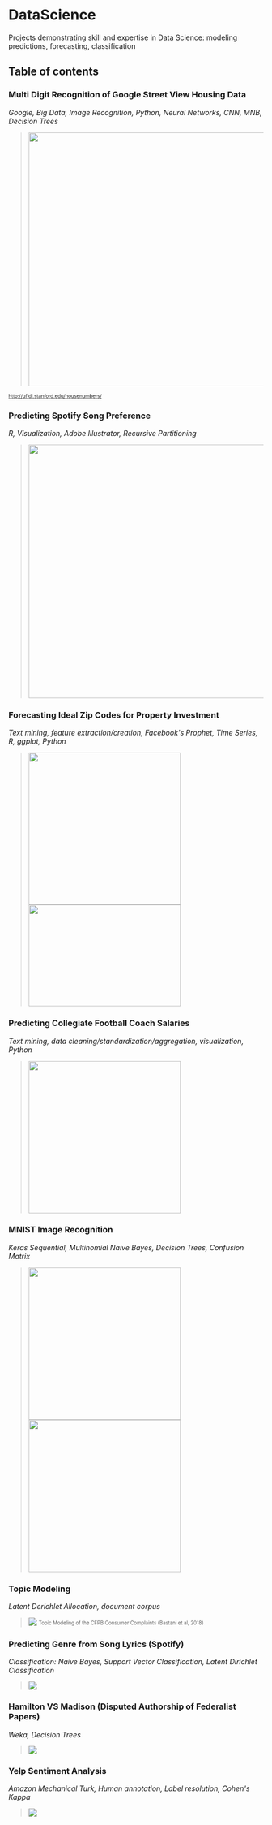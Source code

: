 # DataScience
Projects demonstrating skill and expertise in Data Science:  modeling predictions, forecasting, classification 



## Table of contents



### Multi Digit Recognition of Google Street View Housing Data 
*Google, Big Data, Image Recognition, Python, Neural Networks, CNN, MNB, Decision Trees*

><img src = "https://github.com/anilatif/DataScience/blob/master/images/SVHN/examples_new.png" width=500>
<sub><sup>http://ufldl.stanford.edu/housenumbers/<sup><sub>
  
  

### Predicting Spotify Song Preference 
*R, Visualization, Adobe Illustrator, Recursive Partitioning*

><img src = "images/Spotify_song_pref/spotify_rec_part.png" width=500>



### Forecasting Ideal Zip Codes for Property Investment
*Text mining, feature extraction/creation, Facebook's Prophet, Time Series, R, ggplot, Python*

><img src = "images/real_estate_investment/housing_market.png" width=300> <img src = "images/real_estate_investment/real_estate_results.png" width=300 height=200>



### Predicting Collegiate Football Coach Salaries
*Text mining, data cleaning/standardization/aggregation, visualization, Python*

><img src="images/football_salaries/coaches_intro.png" width=300>


### MNIST Image Recognition
*Keras Sequential, Multinomial Naive Bayes, Decision Trees, Confusion Matrix*

><img src="images/mnist_fashion/mnist confusion.png" width=300> <img src="images/mnist_fashion/mnist test.png" width=300>

### Topic Modeling 
*Latent Derichlet Allocation, document corpus*

><img src="images/lda/lda.png"> <sup><sub>Topic Modeling of the CFPB Consumer Complaints (Bastani et al, 2018)<sub><sup>


### Predicting Genre from Song Lyrics (Spotify) 
*Classification: Naive Bayes, Support Vector Classification, Latent Dirichlet Classification*

><img src="images/spotify_annot/spotify_annot.png">


### Hamilton VS Madison (Disputed Authorship of Federalist Papers) 
*Weka, Decision Trees*

><img src= "images/weka/weka.png">


### Yelp Sentiment Analysis
*Amazon Mechanical Turk, Human annotation, Label resolution, Cohen's Kappa*

><img src= "images/yelp_sent/yelp_sent.png">
